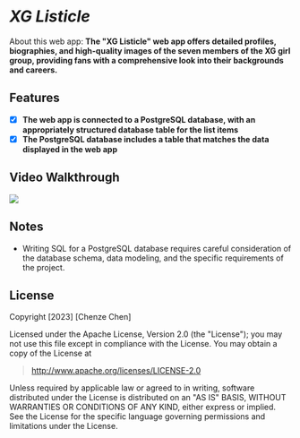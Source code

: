 # *XG Listicle*

About this web app: **The "XG Listicle" web app offers detailed profiles, biographies, and high-quality images of the seven members of the XG girl group, providing fans with a comprehensive look into their backgrounds and careers.**

## Features

<!-- Make sure to check off completed functionality below -->
- [x] **The web app is connected to a PostgreSQL database, with an appropriately structured database table for the list items**
- [x] **The PostgreSQL database includes a table that matches the data displayed in the web app**

## Video Walkthrough

![](https://github.com/chennychenze/xg-listicle/blob/main/walkthrough-2.gif)

## Notes

- Writing SQL for a PostgreSQL database requires careful consideration of the database schema, data modeling, and the specific requirements of the project.

## License

Copyright [2023] [Chenze Chen]

Licensed under the Apache License, Version 2.0 (the "License"); you may not use this file except in compliance with the License. You may obtain a copy of the License at

> http://www.apache.org/licenses/LICENSE-2.0

Unless required by applicable law or agreed to in writing, software distributed under the License is distributed on an "AS IS" BASIS, WITHOUT WARRANTIES OR CONDITIONS OF ANY KIND, either express or implied. See the License for the specific language governing permissions and limitations under the License.
